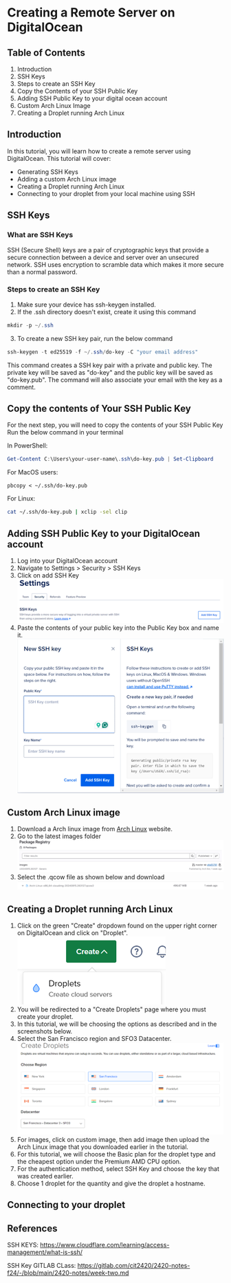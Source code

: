 # Creating a Remote Server on DigitalOcean

## Table of Contents
1. Introduction
2. SSH Keys
3. Steps to create an SSH Key
4. Copy the Contents of your SSH Public Key
5. Adding SSH Public Key to your digital ocean account
6. Custom Arch Linux Image
7. Creating a Droplet running Arch Linux

## Introduction
In this tutorial, you will learn how to create a remote server using DigitalOcean. This tutorial will cover:
- Generating SSH Keys
- Adding a custom Arch Linux image
- Creating a Droplet running Arch Linux
- Connecting to your droplet from your local machine using SSH
## SSH Keys
### What are SSH Keys
SSH (Secure Shell) keys are a pair of cryptographic keys that provide a secure connection between a device and server over an unsecured network. SSH uses encryption to scramble data which makes it more secure than a normal password.
### Steps to create an SSH Key
1. Make sure your device has ssh-keygen installed.
2. If the .ssh directory doesn't exist, create it using this command
```powershell
mkdir -p ~/.ssh
```
3. To create a new SSH key pair, run the below command
```powershell
ssh-keygen -t ed25519 -f ~/.ssh/do-key -C "your email address"
```
This command creates a SSH key pair with a private and public key. The private key will be saved as "do-key" and the public key will be saved as "do-key.pub". The command will also associate your email with the key as a comment.
## Copy the contents of Your SSH Public Key
For the next step, you will need to copy the contents of your SSH Public Key
Run the below command in your terminal

In PowerShell:
```powershell
Get-Content C:\Users\your-user-name\.ssh\do-key.pub | Set-Clipboard
```
For MacOS users:
``` 
pbcopy < ~/.ssh/do-key.pub
```
For Linux:
``` bash
cat ~/.ssh/do-key.pub | xclip -sel clip
```
## Adding SSH Public Key to your DigitalOcean account
1. Log into your DigitalOcean account
2. Navigate to Settings > Security > SSH Keys
3. Click on add SSH Key
![](Images/SSHKey.png)
4. Paste the contents of your public key into the Public Key box and name it. 
![](Images/SSHKey2%201.png)
## Custom Arch Linux image
1. Download a Arch linux image from [Arch Linux](https://gitlab.archlinux.org/archlinux/arch-boxes/-/packages/) website.
2. Go to the latest images folder
![](Images/imagesArchLinux.png)
3. Select the .qcow file as shown below and download
![](Images/qcow.png)
## Creating a Droplet running Arch Linux
1. Click on the green "Create" dropdown found on the upper right corner on DigitalOcean and click on "Droplet".
![](Images/CreateDroplet.png)
2. You will be redirected to a "Create Droplets" page where you must create your droplet.
3. In this tutorial, we will be choosing the options as described and in the screenshots below.
4. Select the San Francisco region and SFO3 Datacenter.
![](Images/Region.png)
5. For images, click on custom image, then add image then upload the Arch Linux image that you downloaded earlier in the tutorial.
6. For this tutorial, we will choose the Basic plan for the droplet type and the cheapest option under the Premium AMD CPU option.
7. For the authentication method, select SSH Key and choose the key that was created earlier.
8. Choose 1 droplet for the quantity and give the droplet a hostname.

## Connecting to your droplet

## References

SSH KEYS: https://www.cloudflare.com/learning/access-management/what-is-ssh/

SSH Key GITLAB CLass: https://gitlab.com/cit2420/2420-notes-f24/-/blob/main/2420-notes/week-two.md